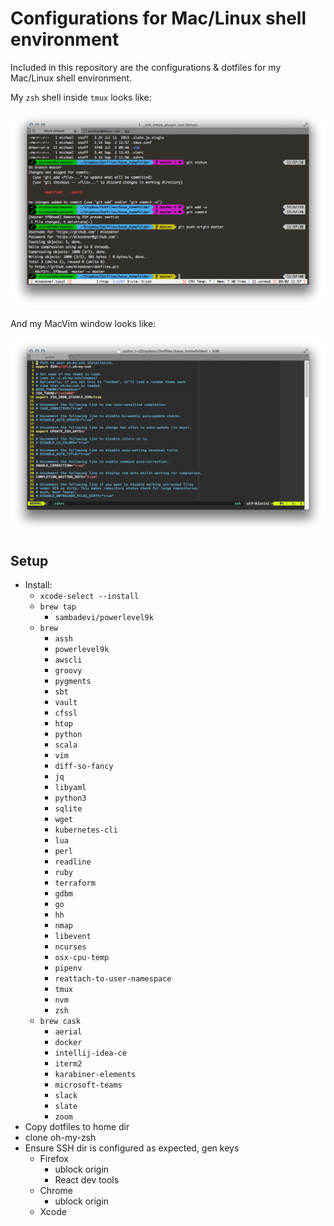 # Configurations for Mac/Linux shell environment

Included in this repository are the configurations & dotfiles for my Mac/Linux shell environment.

My `zsh` shell inside `tmux` looks like:

![alt tag](https://raw.githubusercontent.com/mikeokner/dotfiles/master/shell.png)

And my MacVim window looks like:

![alt tag](https://raw.githubusercontent.com/mikeokner/dotfiles/master/vim.png)

## Setup

- Install:
    - `xcode-select --install`
    - `brew tap`
        - `sambadevi/powerlevel9k`
    - `brew`
        - `assh`
        - `powerlevel9k`
        - `awscli`
        - `groovy`
        - `pygments`
        - `sbt`
        - `vault`
        - `cfssl`
        - `htop`
        - `python`
        - `scala`
        - `vim`
        - `diff-so-fancy`
        - `jq`
        - `libyaml`
        - `python3`
        - `sqlite`
        - `wget`
        - `kubernetes-cli`
        - `lua`
        - `perl`
        - `readline`
        - `ruby`
        - `terraform`
        - `gdbm`
        - `go`
        - `hh`
        - `nmap`
        - `libevent`
        - `ncurses`
        - `osx-cpu-temp`
        - `pipenv`
        - `reattach-to-user-namespace`
        - `tmux`
        - `nvm`
        - `zsh`
    - `brew cask`
        - `aerial`
        - `docker`
        - `intellij-idea-ce`
        - `iterm2`
        - `karabiner-elements`
        - `microsoft-teams`
        - `slack`
        - `slate`
        - `zoom`
- Copy dotfiles to home dir
- clone oh-my-zsh
- Ensure SSH dir is configured as expected, gen keys
    - Firefox
        - ublock origin
        - React dev tools
    - Chrome
        - ublock origin
    - Xcode
